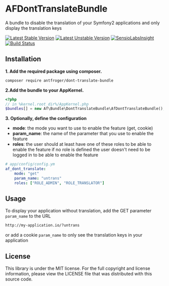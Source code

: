 AFDontTranslateBundle
=====================

A bundle to disable the translation of your Symfony2 applications and only display the translation keys

[![Latest Stable Version](https://poser.pugx.org/antfroger/dont-translate-bundle/v/stable.png)](https://packagist.org/packages/antfroger/dont-translate-bundle "Latest Stable Version")
[![Latest Unstable Version](https://poser.pugx.org/antfroger/dont-translate-bundle/v/unstable.png)](https://packagist.org/packages/antfroger/dont-translate-bundle "Latest Unstable Version")
[![SensioLabsInsight](https://insight.sensiolabs.com/projects/c9aacbe9-4d32-42e3-83c7-fc4f6ee77d1e/mini.png)](https://insight.sensiolabs.com/projects/c9aacbe9-4d32-42e3-83c7-fc4f6ee77d1e "SensioLabsInsight")
[![Build Status](https://travis-ci.org/antfroger/AfDontTranslateBundle.png?branch=master)](https://travis-ci.org/antfroger/AfDontTranslateBundle "Build status")

Installation
------------

**1. Add the required package using composer.**

```sh
composer require antfroger/dont-translate-bundle
```

**2.Add the bundle to your AppKernel.**

```php
<?php
// in %kernel.root_dir%/AppKernel.php
$bundles[] = new Af\Bundle\DontTranslateBundle\AfDontTranslateBundle();
```

**3. Optionally, define the configuration**

* **mode**: the mode you want to use to enable the feature (get, cookie)
* **param_name**: the name of the parameter that you use to enable the feature
* **roles**: the user should at least have one of these roles to be able to enable the feature
  if no role is defined the user doesn't need to be logged in to be able to enable the feature

```yaml
# app/config/config.ym
af_dont_translate:
    mode: "get"
    param_name: "untrans"
    roles: ["ROLE_ADMIN", "ROLE_TRANSLATOR"]
```

Usage
-----

To display your application without translation, add the GET parameter `param_name` to the URL

```html
http://my-application.io/?untrans
```

or add a cookie `param_name` to only see the translation keys in your application

License
-------

This library is under the MIT license.
For the full copyright and license information, please view the LICENSE file that was distributed with this source code.
